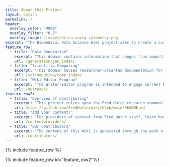 ```yaml
---
title: About this Project
layout: splash
permalink: /
header:
  overlay_color: "#000"
  overlay_filter: "0.5"
  overlay_image: /images/erica-savig-cytometry.png
excerpt: "The Biomedical Data Science Wiki project aims to create a curated collection of Fred Hutch oriented documentation regarding policies, resources and tools available to our researchers supporting the generation, analysis and sharing of research data. The content is intended to serve as an 'on ramp' to get up to speed on current best practices, communicate common procedures, and provide links to on-campus and external data science resources."
feature_row:
  - title: "Data Generation"
    excerpt: "This domain contains information that ranges from important IRB and human subjects privacy matters that are important for clinical and behavioral data analysis, human specimen banking, large scale molecular profiling projects, through data management tools and resources useful for collection of clinical, specimen and laboratory covariates, as well as the types and modes of large scale molecular data generation commonly undertaken. "
    url: /generation/gen_index/
  - title: "Scientific Computing"
    excerpt: "This domain houses researcher-oriented documentation for high performance computing and data management tools supported by Fred Hutch Center IT as provided by the Scientific Computing group (SciComp).  Topics include get started guides for the various computing and software tools supported by IT, guidance for data infrastructure best practices, and advanced computing worked examples and guides on a variety of topics. "
    url: /scicomputing/comp_index/
  - title: "Wiki Editor Program"
    excerpt: "The Writer-Editor program is intended to engage current Fred Hutch based postdocs, staff scientists, and research specialists as writer-editor contributors in an ongoing manner in order to ensure that the resource continues to evolve and grow. To learn more about the program, contact Amy Paguirigan at `apaguiri`, or see more information here."
    url: /outreach/
feature_row2:
  - title: "Overview of Contributing"
    excerpt: "This project relies upon the Fred Hutch research community itself to improve, review, expand and evolve over time. The content spans a wide range of research realms and thus we welcome contributions from a similarly wide range of researchers and staff.  To facilitate the curation of content seen in this site, we have employed a GitHub repository to which any Fred Hutch based researcher can contribute to.  Find more information on how to contribute here."      
    url: https://github.com/FredHutch/wiki/blob/main/README.md
  - title: "Add your Content!"
    excerpt: "For providers of content from Fred Hutch staff, learn how to create pages and add your content here."
    url: /contentproviders/
  - title: "Our Contributors"
    excerpt: "The content of this Wiki is generated through the work of researcher and staff content providers, novice and expert reviews, and valuable editing input. Find out more about who has made this site what it is and what types of contributions have been made to date here."
    url: /contributors/
---
```

{% include feature_row %}

{% include feature_row id="feature_row2"%}
